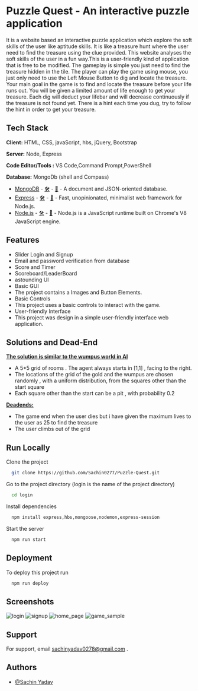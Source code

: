 
# Puzzle Quest - An interactive puzzle application</b>

It is a website based an interactive puzzle application which explore the soft skills of the user like aptitude skills. It is like a treasure hunt where the user need to find the treasure using the clue provided.
This website analyses the soft skills of the user in a fun way.This is a user-friendly kind of application that is free to be modified. The gameplay is simple you just need to find the treasure hidden in the tile. The player can play the game using mouse, you just only need to use the Left Mouse Button to dig and locate the treasure. Your main goal in the game is to find and locate the treasure before your life runs out. You will be given a limited amount of life enough to get your treasure. Each dig will deduct your lifebar and will decrease continuously if the treasure is not found yet. There is a hint each time you dug, try to follow the hint in order to get your treasure.


## Tech Stack


**Client:** HTML, CSS, javaScript, hbs, jQuery, Bootstrap 

**Server:** Node, Express 

**Code Editor/Tools :** VS Code,Command Prompt,PowerShell

**Database:** MongoDb (shell and Compass)

- [MongoDB](https://www.mongodb.com/) - [🛠️](https://stackshare.io/mongodb) - [🐙](https://github.com/mongodb/mongo) - A document and JSON-oriented database.
- [Express](https://expressjs.com/) - [🛠️](https://stackshare.io/expressjs) - [🐙](https://github.com/expressjs/express) - Fast, unopinionated, minimalist web framework for Node.js.
- [Node.js](https://nodejs.org/en/) - [🛠️](https://stackshare.io/nodejs) - [🐙](https://github.com/nodejs/node) - Node.js is a JavaScript runtime built on Chrome's V8 JavaScript engine.

## Features

- Slider Login and Signup 
- Email and password verification from database
- Score and Timer
- Scoreboard/LeaderBoard
- astounding UI
- Basic GUI
 - The project contains a Images and Button Elements.
- Basic Controls
 - This project uses a basic controls to interact with the game.
- User-friendly Interface
 - This project was design in a simple user-friendly interface web application.


## Solutions and Dead-End
<u><b> The solution is similar to the wumpus world in AI</b></u>
* A 5*5 grid of rooms . The agent always starts in [1,1] , facing to the right. 
* The locations of the grid of the gold and the wumpus are chosen randomly , with a uniform distribution, from the squares other than the start square
* Each square other than the start can be a pit , with probability 0.2

<u><b> Deadends:</b></u>
* The game end when the user dies but i have given the maximum lives to the user as 25 to find the treasure
* The user climbs out of the grid


## Run Locally

Clone the project

```bash
  git clone https://github.com/Sachin0277/Puzzle-Quest.git
```

Go to the project directory (login is the name of the project directory)

```bash
  cd login
```

Install dependencies

```bash
  npm install express,hbs,mongoose,nodemon,express-session
```

Start the server

```bash
  npm run start
```


## Deployment

To deploy this project run

```bash
  npm run deploy
```


## Screenshots
![login](https://user-images.githubusercontent.com/56729344/232242490-61806ecb-807c-4aeb-a5da-3825890ac2ba.png)
![signup](https://user-images.githubusercontent.com/56729344/232242506-8adb1cc0-10f2-4d04-b442-e05a6f6fcf3a.png)
![home_page](https://user-images.githubusercontent.com/56729344/232242510-fb8ff2b4-ecf9-4d0f-879b-f81e7f79a140.png)
![game_sample](https://user-images.githubusercontent.com/56729344/232242512-ed710caf-28ab-4e1a-9c58-c4f0cf4fa1ac.png)




## Support

For support, email sachinyadav0278@gmail.com .



## Authors

- [@Sachin Yadav](https://github.com/Sachin0277)
